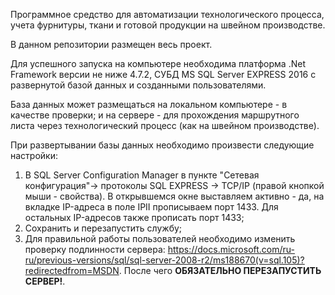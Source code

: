 Программное средство для автоматизации технологического процесса, учета фурнитуры, ткани и готовой продукции на швейном производстве.

В данном репозитории размещен весь проект. 

Для успешного запуска на компьютере необходима платформа .Net Framework версии не ниже 4.7.2, СУБД MS SQL Server EXPRESS 2016 с развернутой базой данных и созданными пользователями.

База данных может размещаться на локальном компьютере - в качестве проверки; и на сервере - для прохождения маршрутного листа через технологический процесс (как на швейном производстве).

При развертывании базы данных необходимо произвести следующие настройки:
1. В SQL Server Configuration Manager в пункте "Сетевая конфигурация"-> протоколы SQL EXPRESS -> TCP/IP (правой кнопкой мыши - свойства). В открывшемся окне выставляем активно - да, на вкладке IP-адреса в поле IPII прописываем порт 1433. Для остальных IP-адресов также прописать порт 1433;
2. Сохранить и перезапустить службу;
3. Для правильной работы пользователей необходимо изменить проверку подлинности сервера: https://docs.microsoft.com/ru-ru/previous-versions/sql/sql-server-2008-r2/ms188670(v=sql.105)?redirectedfrom=MSDN. После чего **ОБЯЗАТЕЛЬНО ПЕРЕЗАПУСТИТЬ СЕРВЕР!**.
